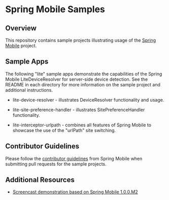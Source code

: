 # Spring Mobile Samples

## Overview

This repository contains sample projects illustrating usage of the [Spring Mobile](http://www.springsource.org/spring-mobile) project.

## Sample Apps

The following "lite" sample apps demonstrate the capabilities of the Spring Mobile LiteDeviceResolver for server-side device detection. See the README in each directory for more information on the sample project and additional instructions. 

* lite-device-resolver - illustrates DeviceResolver functionality and usage.

* lite-site-preference-handler - illustrates SitePreferenceHandler functionality.

* lite-interceptor-urlpath - combines all features of Spring Mobile to showcase the use of the "urlPath" site switching.

## Contributor Guidelines

Please follow the [contributor guidelines](https://github.com/SpringSource/spring-mobile/wiki/Contributor-Guidelines) from Spring Mobile when submitting pull requests for the sample projects.

## Additional Resources

* [Screencast demonstration based on Spring Mobile 1.0.0.M2](http://s3.springsource.org/MVC/spring-mobile-1.0.0.M2-screencast.mov)
